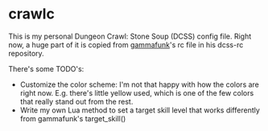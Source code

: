 # crawlc

This is my personal Dungeon Crawl: Stone Soup (DCSS) config file. Right now, a huge part of it is copied from [gammafunk](github.com/gammafunk)'s rc file in his dcss-rc repository.

There's some TODO's:
- Customize the color scheme: I'm not that happy with how the colors are right now. E.g. there's little yellow used, which is one of the few colors that really stand out from the rest.
- Write my own Lua method to set a target skill level that works differently from gammafunk's target_skill()
